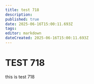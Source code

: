 ```yaml
---
title: test 718
description: 
published: true
date: 2025-06-16T15:00:11.693Z
tags: 
editor: markdown
dateCreated: 2025-06-16T15:00:11.693Z
---
```


# TEST 718
this is test 718
